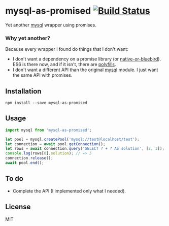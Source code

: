 # mysql-as-promised [![Build Status](https://travis-ci.org/object-layer/mysql-as-promised.svg?branch=master)](https://travis-ci.org/object-layer/mysql-as-promised)

Yet another [mysql](https://www.npmjs.com/package/mysql) wrapper using promises.

### Why yet another?

Because every wrapper I found do things that I don't want:

- I don't want a dependency on a promise library (or  [native-or-bluebird](https://www.npmjs.com/package/native-or-bluebird)). ES6 is there now, and if it isn't, there are [polyfills](https://www.npmjs.com/package/core-js).
- I don't want a different API than the original [mysql](https://www.npmjs.com/package/mysql) module. I just want the same API with promises.

## Installation

```
npm install --save mysql-as-promised
```

## Usage

```javascript
import mysql from 'mysql-as-promised';

let pool = mysql.createPool('mysql://test@localhost/test');
let connection = await pool.getConnection();
let rows = await connection.query('SELECT ? + ? AS solution', [2, 3]);
console.log(rows[0].solution); // => 5
connection.release();
await pool.end();
```

## To do

- Complete the API (I implemented only what I needed).

## License

MIT

